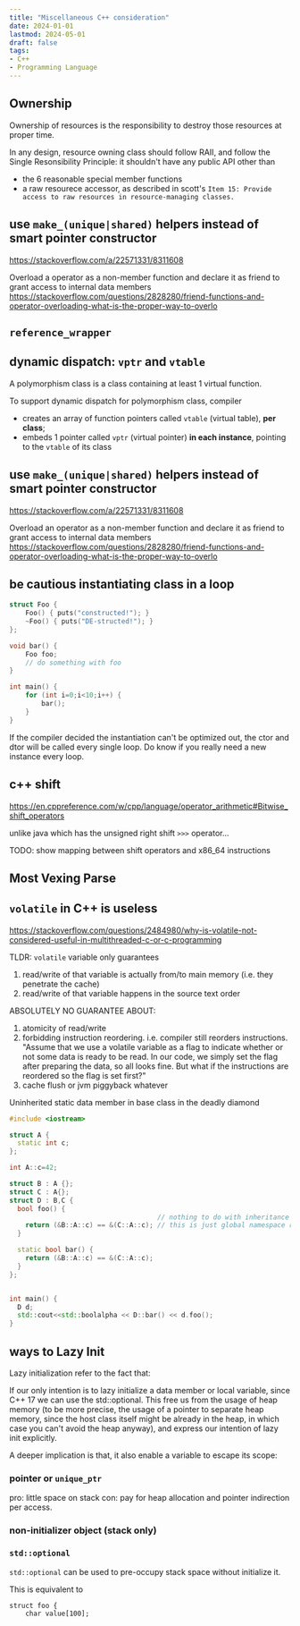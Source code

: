 ```yaml
---
title: "Miscellaneous C++ consideration"
date: 2024-01-01
lastmod: 2024-05-01
draft: false
tags:
- C++
- Programming Language
---
```


## Ownership

Ownership of resources is the responsibility to destroy those resources at proper time.

In any design, resource owning class should follow RAII, and follow the Single Resonsibility Principle:
it shouldn't have any public API other than
- the 6 reasonable special member functions
- a raw resourece accessor, as described in scott's `Item 15: Provide access to raw resources in resource-managing classes.`

## use `make_(unique|shared)` helpers instead of smart pointer constructor


https://stackoverflow.com/a/22571331/8311608


Overload a operator as a non-member function and declare it as friend to grant access to internal data members
https://stackoverflow.com/questions/2828280/friend-functions-and-operator-overloading-what-is-the-proper-way-to-overlo


## `reference_wrapper`

## dynamic dispatch: `vptr` and `vtable`

A polymorphism class is a class containing at least 1 virtual function.

To support dynamic dispatch for polymorphism class, compiler
- creates an array of function pointers called `vtable` (virtual table), **per class**;
- embeds 1 pointer called `vptr` (virtual pointer) **in each instance**, pointing to the `vtable` of its class

## use `make_(unique|shared)` helpers instead of smart pointer constructor

https://stackoverflow.com/a/22571331/8311608


Overload an operator as a non-member function and declare it as friend to grant access to internal data members
https://stackoverflow.com/questions/2828280/friend-functions-and-operator-overloading-what-is-the-proper-way-to-overlo


## be cautious instantiating class in a loop

```c++
struct Foo {
    Foo() { puts("constructed!"); }
    ~Foo() { puts("DE-structed!"); }
};

void bar() {
    Foo foo;
    // do something with foo
}

int main() {
    for (int i=0;i<10;i++) {
        bar();        
    }
}
```

If the compiler decided the instantiation can't be optimized out, the ctor and dtor will be called every single loop.
Do know if you really need a new instance every loop.

## c++ shift

https://en.cppreference.com/w/cpp/language/operator_arithmetic#Bitwise_shift_operators

unlike java which has the unsigned right shift `>>>` operator...

TODO: show mapping between shift operators and x86_64 instructions

## Most Vexing Parse

## `volatile` in C++ is useless

https://stackoverflow.com/questions/2484980/why-is-volatile-not-considered-useful-in-multithreaded-c-or-c-programming

TLDR: `volatile` variable only guarantees
1. read/write of that variable is actually from/to main memory (i.e. they penetrate the cache)
2. read/write of that variable happens in the source text order

ABSOLUTELY NO GUARANTEE ABOUT:
1. atomicity of read/write
2. forbidding instruction reordering. i.e. compiler still reorders instructions.
    "Assume that we use a volatile variable as a flag to indicate whether or not some data is ready to be read. In our code, we simply set the flag after preparing the data, so all looks fine. But what if the instructions are reordered so the flag is set first?"
3. cache flush or jvm piggyback whatever

Uninherited static data member in base class in the deadly diamond
```c++
#include <iostream>

struct A {
  static int c;
};

int A::c=42;

struct B : A {};
struct C : A{};
struct D : B,C {
  bool foo() {
                                     // nothing to do with inheritance here
    return (&B::A::c) == &(C::A::c); // this is just global namespace resolution...
  }

  static bool bar() {
    return (&B::A::c) == &(C::A::c);
  }
};


int main() {
  D d;
  std::cout<<std::boolalpha << D::bar() << d.foo();
}
```



## ways to Lazy Init

Lazy initialization refer to the fact that:

If our only intention is to lazy initialize a data member or local variable, since C++ 17 we can use the std::optional. This free us from the usage of heap memory (to be more precise, the usage of a pointer to separate heap memory, since the host class itself might be already in the heap, in which case you can't avoid the heap anyway), and express our intention of lazy init explicitly.

A deeper implication is that, it also enable a variable to escape its scope:

### pointer or `unique_ptr`

pro: little space on stack
con: pay for heap allocation and pointer indirection per access.

### non-initializer object (stack only)

### `std::optional`

`std::optional` can be used to pre-occupy stack space without initialize it.


This is equivalent to

```
struct foo {
    char value[100];
